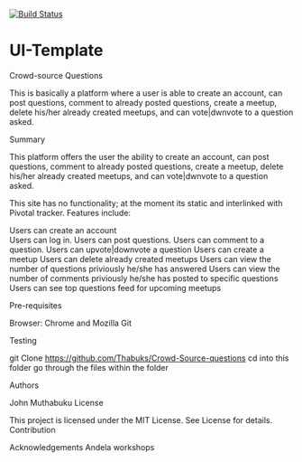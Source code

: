[![Build Status](https://travis-ci.org/Thabuks/UI-Template.svg?branch=master)](https://travis-ci.org/Thabuks/UI-Template)

# UI-Template
Crowd-source Questions

This is basically a platform where a user is able to create an account, can post questions, comment to already posted questions, create a meetup, delete his/her already created meetups, and can vote|dwnvote to a question asked. 

Summary

This platform offers the user the ability to create an account, can post questions, comment to already posted questions, create a meetup, delete his/her already created meetups, and can vote|dwnvote to a question asked. 

This site has no functionality; at the moment its static and interlinked with Pivotal tracker. Features include:

Users can create an account  
Users can log in.
Users can post questions.
Users can comment to a question.
Users can upvote|downvote a question
Users can create a meetup
Users can delete already created meetups
Users can view the number of questions priviously he/she has answered
Users can view the number of comments priviously he/she has posted to specific questions
Users can see top questions feed for upcoming meetups

Pre-requisites

Browser: Chrome and Mozilla
Git

Testing

git Clone https://github.com/Thabuks/Crowd-Source-questions
cd into this folder
go through the files within the folder

Authors

John Muthabuku License

This project is licensed under the MIT License. See License for details. Contribution

Acknowledgements Andela workshops
